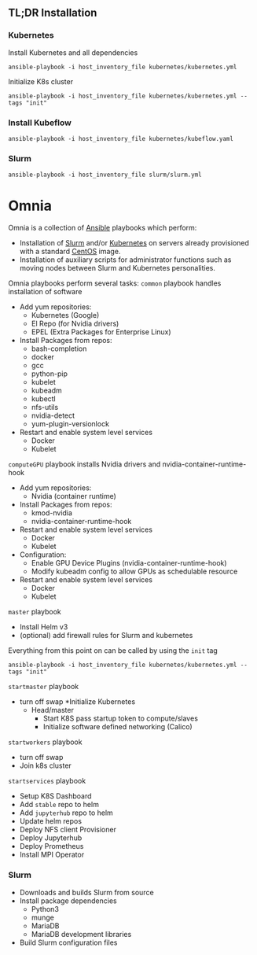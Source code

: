 ## TL;DR Installation
 
### Kubernetes
Install Kubernetes and all dependencies
```
ansible-playbook -i host_inventory_file kubernetes/kubernetes.yml
```

Initialize K8s cluster
```
ansible-playbook -i host_inventory_file kubernetes/kubernetes.yml --tags "init"
```

### Install Kubeflow 
```
ansible-playbook -i host_inventory_file kubernetes/kubeflow.yaml
```

### Slurm
```
ansible-playbook -i host_inventory_file slurm/slurm.yml
```

# Omnia  
Omnia is a collection of [Ansible](https://www.ansible.com/) playbooks which perform:
* Installation of [Slurm](https://slurm.schedmd.com/) and/or [Kubernetes](https://kubernetes.io/) on servers already provisioned with a standard [CentOS](https://www.centos.org/) image.
* Installation of auxiliary scripts for administrator functions such as moving nodes between Slurm and Kubernetes personalities.

Omnia playbooks perform several tasks:
`common` playbook handles installation of software 
* Add yum repositories:
    - Kubernetes (Google)
    - El Repo (for Nvidia drivers)
    - EPEL (Extra Packages for Enterprise Linux)
* Install Packages from repos:
    - bash-completion
    - docker
    - gcc
    - python-pip
    - kubelet
    - kubeadm
    - kubectl
    - nfs-utils
    - nvidia-detect
    - yum-plugin-versionlock
* Restart and enable system level services
    - Docker
    - Kubelet

`computeGPU` playbook installs Nvidia drivers and nvidia-container-runtime-hook
* Add yum repositories:
    - Nvidia (container runtime)
* Install Packages from repos:
    - kmod-nvidia
    - nvidia-container-runtime-hook
* Restart and enable system level services
    - Docker
    - Kubelet
* Configuration:
    - Enable GPU Device Plugins (nvidia-container-runtime-hook)
    - Modify kubeadm config to allow GPUs as schedulable resource 
* Restart and enable system level services
    - Docker
    - Kubelet

`master` playbook
* Install Helm v3
* (optional) add firewall rules for Slurm and kubernetes

Everything from this point on can be called by using the `init` tag
```
ansible-playbook -i host_inventory_file kubernetes/kubernetes.yml --tags "init"
```

`startmaster` playbook
* turn off swap
*Initialize Kubernetes
    * Head/master
        - Start K8S pass startup token to compute/slaves
        - Initialize software defined networking (Calico)

`startworkers` playbook
* turn off swap
* Join k8s cluster

`startservices` playbook
* Setup K8S Dashboard
* Add `stable` repo to helm
* Add `jupyterhub` repo to helm
* Update helm repos
* Deploy NFS client Provisioner
* Deploy Jupyterhub
* Deploy Prometheus
* Install MPI Operator


### Slurm
* Downloads and builds Slurm from source
* Install package dependencies
    - Python3
    - munge
    - MariaDB
    - MariaDB development libraries
* Build Slurm configuration files

